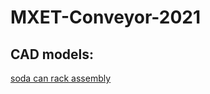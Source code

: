 # MXET-Conveyor-2021

## CAD models:
[soda can rack assembly](https://grabcad.com/library/mxet400-soda-can-rack-assembly-1)
